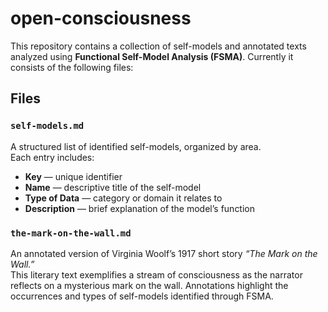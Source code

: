 # open-consciousness

This repository contains a collection of self-models and annotated texts analyzed using **Functional Self-Model Analysis (FSMA)**. Currently it consists of the following files:

## Files

### `self-models.md`
A structured list of identified self-models, organized by area.  
Each entry includes:
- **Key** — unique identifier
- **Name** — descriptive title of the self-model
- **Type of Data** — category or domain it relates to
- **Description** — brief explanation of the model’s function

### `the-mark-on-the-wall.md`
An annotated version of Virginia Woolf’s 1917 short story *“The Mark on the Wall.”*  
This literary text exemplifies a stream of consciousness as the narrator reflects on a 
mysterious mark on the wall. Annotations highlight the occurrences and types of self-models 
identified through FSMA.

